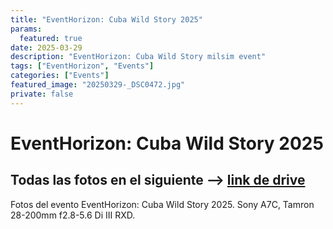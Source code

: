 ```yaml
---
title: "EventHorizon: Cuba Wild Story 2025"
params:
  featured: true
date: 2025-03-29
description: "EventHorizon: Cuba Wild Story milsim event"
tags: ["EventHorizon", "Events"]
categories: ["Events"]
featured_image: "20250329-_DSC0472.jpg"
private: false
---
```


# EventHorizon: Cuba Wild Story 2025
## Todas las fotos en el siguiente --> [link de drive](https://drive.google.com/drive/folders/1oYxPdUDVlTNjhUxcIfvPatvDna9KxoQH)

Fotos del evento EventHorizon: Cuba Wild Story 2025.
Sony A7C, Tamron 28-200mm f2.8-5.6 Di III RXD.

<!-- The images will be automatically displayed by the theme. -->
